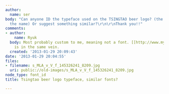 ```yaml
---
author:
  name: ser
body: "Can anyone ID the typeface used on the TSINGTAO beer logo? (the one used for
  the name) Or suggest something similar?\r\n\r\nThank you!!"
comments:
- author:
    name: Ryuk
  body: Most probably custom to me, meaning not a font. [[http://www.myfonts.com/fonts/itc/quorum/|Quorum]]
    is in the same vein.
  created: '2013-01-29 20:09:43'
date: '2013-01-29 20:04:55'
files:
- filename: s_MLA_v_V_f_145326241_8209.jpg
  uri: public://old-images/s_MLA_v_V_f_145326241_8209.jpg
node_type: font_id
title: Tsingtao beer logo typeface, similar fonts?

---
```


